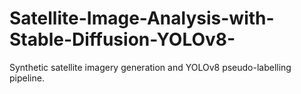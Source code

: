 # Satellite-Image-Analysis-with-Stable-Diffusion-YOLOv8-
Synthetic satellite imagery generation and YOLOv8 pseudo-labelling pipeline.
